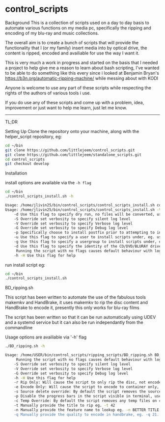 # control_scripts

Background
This is a collection of scripts used on a day to day basis to automate various functions on my media pc, specifically the ripping and encoding of my blu-ray and music collections.

The overall aim is to create a bunch of scripts that will provide the functionality that I (or my family) insert media into by optical drive, the content is ripped, encoded and availiable for use the way I want it.

This is very much a work in progress and started on the basis that I needed a project to help give me a reason to learn about bash scripting, I've wanted to be able to do something like this every since i looked at Benjamin Bryan's https://b3n.org/automatic-ripping-machine/ while messing about with KODI

Anyone is welcome to use any part of these scripts while respecting the rights of the authors of various tools i use.

If you do use any of these scripts and come up with a problem, idea, improvement or just want to help me learn, just let me know.

-------------------------------------------------------------------------------------------------

TL;DR

Setting Up
Clone the repository onto your machine, along with the helper_script repository, eg:

```bash
cd ~/bin
git clone https://github.com/littlejeem/control_scripts.git
git clone https://github.com/littlejeem/standalone_scripts.git
cd control_scripts
git checkout develop
```

Installation

install options are available via the ```-h flag```

```bash
cd ~/bin
./control_scripts_install.sh -h
```

```bash
Usage: /home/jlivin25/bin/control_scripts/control_scripts_install.sh control_scripts_install.sh
Usage: /home/jlivin25/bin/control_scripts/control_scripts_install.sh -V selects dry-run with verbose level logging
	-d Use this flag to specify dry run, no files will be converted, useful in conjunction with -V or -G
	-S Override set verbosity to specify silent log level
	-V Override set verbosity to specify Verbose log level
	-G Override set verbosity to specify Debug log level
	-p Specifically choose to install postfix prior to attempting to install abcde as its a requirement
	-u Use this flag to specify a user to install scripts under, eg. user foo is entered -u foo, as i made these scripts for myself the defualt user is my own
	-g Use this flag to specify a usergroup to install scripts under, eg. group bar is entered -g bar, combined with the -u flag these settings will be used as: chown foo:bar. As i made these scripts for myself the defualt group is my own
	-d Use this flag to specify the identity of the CD/DVD/BLURAY drive being used, eg. /dev/sr1 is entered -d sr1, sr0 will be the assumed default
	 Running the script with no flags causes default behaviour with logging level set via 'verbosity' variable
	-h -H Use this flag for help
```


run install script eg:

```bash
cd ~/bin
./control_scripts_install.sh
```

BD_ripping.sh

This script has been written to automate the use of the fabulous tools makemkv and HandBrake, it uses makemkv to rip the disc content and HandBrake to encode it, presently this only works for blu-ray films

The script has been written so that it can be run automatically using UDEV and a systemd service but it can also be run independantly from the commandline

Usage options are availiable via '-h' flag

```bash
./BD_ripping.sh -h
```

```bash
Usage: /home/USER/bin/control_scripts/ripping_scripts/BD_ripping.sh BD_ripping.sh -G -e -t ## -n TITLE HERE -q ## -s -c
	 Running the script with no flags causes default behaviour with logging level set via 'verbosity' variable
	-S Override set verbosity to specify silent log level
	-V Override set verbosity to specify Verbose log level
	-G Override set verbosity to specify Debug log level
	-h -H Use this flag for help
	-r Rip Only: Will cause the script to only rip the disc, not encode. NOTE: -r & -e cannot both be set
	-e Encode Only: Will cause the script to encode to container only, no disc rip. NOTE: -r & -e cannot both be set
	-s Source delete override: By default the script removes the source files on completion. Selecting this flag will keep the files
	-p Disable the progress bars in the script visible in terminal, useful when debugging rest of script
	-c Temp Override: By default the script removes any temp files on completion. Selecting this flag will keep the files, useful if debugging
	-t Manually provide the title to rip eg. -t 42
	-n Manually provide the feature name to lookup eg. -n BETTER TITLE, useful for those discs that aren't helpfully named
	-q Manually provide the quality to encode in handbrake, eg. -q 21. default value is 19, anything lower than 17 is considered placebo
```
